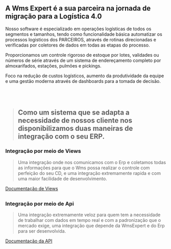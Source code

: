 ## A Wms Expert é a sua parceira na jornada de migração para a Logística 4.0

<div>
<p>Nosso software é especializado em operações logísticas de todos os segmentos e tamanhos, tendo como funcionalidade básica automatizar os processos logisticos dos PARCEIROS, através de rotinas direcionadas e verificadas por coletores de dados em todas as etapas do processo.</p>

<p>Proporcionamos um controle rigoroso de estoque por lotes, validades ou números de série através de um sistema de endereçamento completo por almoxarifados, estações, pulmões e pickings.</p>

<p>Foco na redução de custos logísticos, aumento da produtividade da equipe e uma gestão moderna através de dashboards para a tomada de decisão.</p>
</div>
</br></br>

>## Como um sistema que se adapta a necessidade de nossos cliente nos disponibilizamos duas maneiras de integração com o seu ERP. 

### Integração por meio de Views

> Uma integração onde nos comunicamos com o Erp e coletamos todas as informações para que o Wms possa realizar o controle com perfeição do seu CD, e uma integração extremamente rapida e com uma maior facilidade de desenvolvimento.

<div>
<a href="https://github.com/wmsexpert/docs/blob/main/README.md" target="_blank">Documentação de Views</a>
</div>

##

### Integração por meio de Api

> Uma integração extremamente veloz para quem tem a necessidade de trabalhar com dados em tempo real e com a padronização que o mercado exige, uma integração que depende da WmsExpert e do Erp para ser desenvolvida.

<div>
<a href="http://191.252.156.192:8181/swagger-ui.html#/" target="_blank">Documentação da API</a>
</div>
